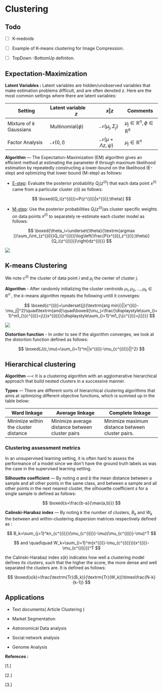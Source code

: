 # Clustering

## Todo

- [ ] K-medoids

- [ ] Example of K-means clustering for Image Compression.

- [ ] TopDown -BottomUp definiton.

## Expectation-Maximization

**Latent Variables :** Latent variables are hidden/unobserved variables that make estimation problems difficult, and are often denoted z. Here are the most common settings where there are latent variables:

| Setting                  | Latent variable              $z$ | $x\|z$                            | Comments                                     |
| ------------------------ | -------------------------------- | --------------------------------- | -------------------------------------------- |
| Mixture of $k$ Gaussians | $\textrm{Multinomial}(\phi)$     | $\mathcal{N}(\mu_j,\Sigma_j)$     | $\mu_j\in\mathbb{R}^n, \phi\in\mathbb{R}^k $ |
| Factor Analysis          | $\mathcal{N}(0,I)$               | $\mathcal{N}(\mu+\Lambda z,\psi)$ | $\mu_j\in\mathbb{R}^n$                       |

**Algorithm** ― The Expectation-Maximization (EM) algorithm gives an efficient method at estimating the parameter $\theta$ through maximum likelihood estimation by repeatedly constructing a lower-bound on the likelihood (E-step) and optimizing that lower bound (M-step) as follows:

- <u>E-step</u>: Evaluate the posterior probability $Q_i(z^{(i)})$ that each data point $x^{(i)}$ came from a particular cluster z(i) as follows:

$$
\boxed{Q_i(z^{(i)})=P(z^{(i)}|x^{(i)};\theta)}
$$

- <u>M-step</u>: Use the posterior probabilities $Q_i(z^{(i)})$as cluster specific weights on data points $x^{(i)}$ to separately re-estimate each cluster model as follows:

$$
\boxed{\theta_i=\underset{\theta}{\textrm{argmax }}\sum_i\int_{z^{(i)}}Q_i(z^{(i)})\log\left(\frac{P(x^{(i)},z^{(i)};\theta)}{Q_i(z^{(i)})}\right)dz^{(i)}}
$$

![](../../ImgResources/expectation-maximization.png)

## K-means Clustering

We note $c^{(i)}$ the cluster of data point $i$ and $\mu_j$ the center of cluster $j$.

**Algorithm** - After randomly initializing the cluster centroids $\mu_1,\mu_2,...,\mu_k\in\mathbb{R}^n$ , the $k$-means algorithm repeats the following untill it converges:

$$
\boxed{c^{(i)}=\underset{j}{\textrm{arg min}}||x^{(i)}-\mu_j||^2}\quad\textrm{and}\quad\boxed{\mu_j=\frac{\displaystyle\sum_{i=1}^m1_{\{c^{(i)}=j\}}x^{(i)}}{\displaystyle\sum_{i=1}^m1_{\{c^{(i)}=j\}}}}
$$

![](../../ImgResources/k-means.png)

**Distortion function** - In order to see if the algorithm converges, we look at the distortion function defined as follows:

$$
\boxed{J(c,\mu)=\sum_{i=1}^m||x^{(i)}-\mu_{c^{(i)}}||^2}
$$

## Hierarchical clustering

**Algorithm** ―< It is a clustering algorithm with an agglomerative hierarchical approach that build nested clusters in a successive manner.

**Types** ― There are different sorts of hierarchical clustering 
algorithms that aims at optimizing different objective functions, which 
is summed up in the table below:

| Ward linkage                         | Average linkage                                 | Complete linkage                                 |
| ------------------------------------ | ----------------------------------------------- | ------------------------------------------------ |
| Minimize within the cluster distance | Minimize average distance between cluster pairs | Minimize maximum distance between cluster pairs. |

### Clustering assessment metrics

In an unsupervised learning setting, it is often hard to assess the performance of a model since we don't have the ground truth labels as 
was the case in the supervised learning setting.

**Silhouette coefficient** ― By noting $a$ and $b$ the mean distance between a sample and all other points in the same  class, and between a sample and all other points in the next nearest  cluster, the silhouette coefficient $s$ for a single sample is defined as follows:

$$
\boxed{s=\frac{b-a}{\max(a,b)}}
$$

**Calinski-Harabaz index** ― By noting $k$ the number of clusters, $B_k$ and $W_k$ the between and within-clustering dispersion matrices respectively defined as :

$$
B_k=\sum_{j=1}^kn_{c^{(i)}}(\mu_{c^{(i)}}-\mu)(\mu_{c^{(i)}}-\mu)^T
$$

$$
and \quad\quad W_k=\sum_{i=1}^m(x^{(i)}-\mu_{c^{(i)}})(x^{(i)}-\mu_{c^{(i)}})^T
$$

the Calinski-Harabaz index $s(k)$ indicates how well a clustering model defines its clusters, such that the higher the score, the more dense and well separated the clusters are. It is defined as follows:

$$
\boxed{s(k)=\frac{\textrm{Tr}(B_k)}{\textrm{Tr}(W_k)}\times\frac{N-k}{k-1}}
$$

## Applications

- Text documents( Article Clustering )

- Market Segmentation

- Astronomical Data analysis

- Social network analysis

- Genome Analysis

**Refereces :**

[1.]

[2.]

[3.]
